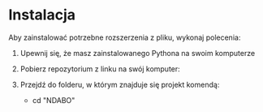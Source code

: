 # Instalacja

Aby zainstalować potrzebne rozszerzenia z pliku, wykonaj polecenia:

1. Upewnij się, że masz zainstalowanego Pythona na swoim komputerze
2. Pobierz repozytorium z linku na swój komputer:


3. Przejdź do folderu, w którym znajduje się projekt komendą:
    - cd "NDABO"